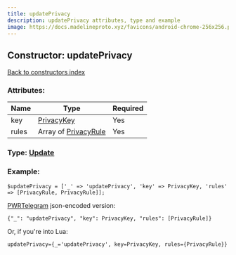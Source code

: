 ```yaml
---
title: updatePrivacy
description: updatePrivacy attributes, type and example
image: https://docs.madelineproto.xyz/favicons/android-chrome-256x256.png
---
```

## Constructor: updatePrivacy  
[Back to constructors index](index.md)



### Attributes:

| Name     |    Type       | Required |
|----------|---------------|----------|
|key|[PrivacyKey](../types/PrivacyKey.md) | Yes|
|rules|Array of [PrivacyRule](../types/PrivacyRule.md) | Yes|



### Type: [Update](../types/Update.md)


### Example:

```
$updatePrivacy = ['_' => 'updatePrivacy', 'key' => PrivacyKey, 'rules' => [PrivacyRule, PrivacyRule]];
```  

[PWRTelegram](https://pwrtelegram.xyz) json-encoded version:

```
{"_": "updatePrivacy", "key": PrivacyKey, "rules": [PrivacyRule]}
```


Or, if you're into Lua:  


```
updatePrivacy={_='updatePrivacy', key=PrivacyKey, rules={PrivacyRule}}

```


